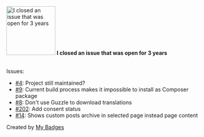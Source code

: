 <img src="https://my-badges.github.io/my-badges/old-issue-3.png" alt="I closed an issue that was open for 3 years" title="I closed an issue that was open for 3 years" width="128">
<strong>I closed an issue that was open for 3 years</strong>
<br><br>

Issues:

- <a href="https://github.com/e2b/wordpress-hyphenator/issues/4">#4</a>: Project still maintained?
- <a href="https://github.com/newsletter2go/newsletter2go-wordpress-plugin/issues/9">#9</a>: Current build process makes it impossible to install as Composer package
- <a href="https://github.com/pelmered/composer-wp-language-updater/issues/8">#8</a>: Don't use Guzzle to download translations
- <a href="https://github.com/trewknowledge/GDPR/issues/202">#202</a>: Add consent status
- <a href="https://github.com/humanmade/page-for-post-type/issues/14">#14</a>: Shows custom posts archive in selected page instead page content


Created by <a href="https://github.com/my-badges/my-badges">My Badges</a>
